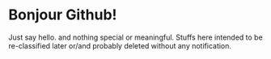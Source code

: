 # Bonjour Github!
Just say hello. and nothing special or meaningful.
Stuffs here intended to be re-classified later or/and probably deleted without any notification.
